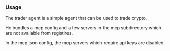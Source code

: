 ### Usage

The trader agent is a simple agent that can be used to trade crypto.

He bundles a mcp config and a few servers in the mcp subdirectory which are not available from registires.

In the mcp.json config, the mcp servers which require api keys are disabled.
